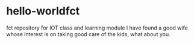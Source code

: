 # hello-worldfct
fct repository for IOT class and learning module
I have found a good wife whose interest is on taking good care of the kids, what about you.
